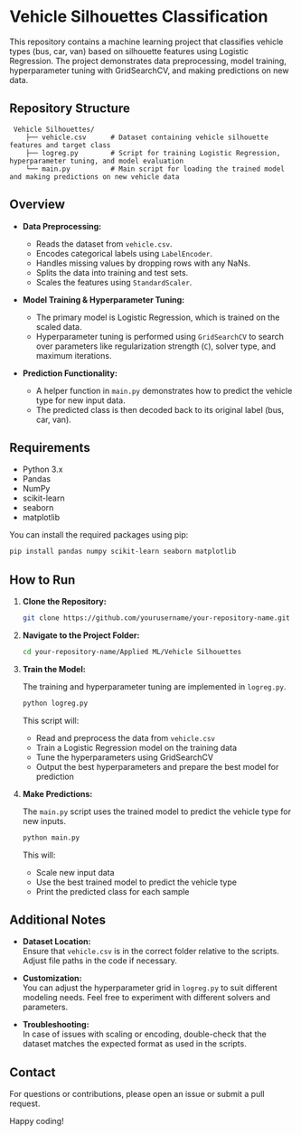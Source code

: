 # Vehicle Silhouettes Classification

This repository contains a machine learning project that classifies vehicle types (bus, car, van) based on silhouette features using Logistic Regression. 
The project demonstrates data preprocessing, model training, hyperparameter tuning with GridSearchCV, and making predictions on new data.

## Repository Structure

```
 Vehicle Silhouettes/
    ├── vehicle.csv      # Dataset containing vehicle silhouette features and target class
    ├── logreg.py        # Script for training Logistic Regression, hyperparameter tuning, and model evaluation
    └── main.py          # Main script for loading the trained model and making predictions on new vehicle data
```

## Overview

- **Data Preprocessing:**  
  - Reads the dataset from `vehicle.csv`.
  - Encodes categorical labels using `LabelEncoder`.
  - Handles missing values by dropping rows with any NaNs.
  - Splits the data into training and test sets.
  - Scales the features using `StandardScaler`.

- **Model Training & Hyperparameter Tuning:**  
  - The primary model is Logistic Regression, which is trained on the scaled data.
  - Hyperparameter tuning is performed using `GridSearchCV` to search over parameters like regularization strength (`C`), solver type, and maximum iterations.

- **Prediction Functionality:**  
  - A helper function in `main.py` demonstrates how to predict the vehicle type for new input data.
  - The predicted class is then decoded back to its original label (bus, car, van).

## Requirements

- Python 3.x
- Pandas
- NumPy
- scikit-learn
- seaborn
- matplotlib

You can install the required packages using pip:

```bash
pip install pandas numpy scikit-learn seaborn matplotlib
```

## How to Run

1. **Clone the Repository:**

   ```bash
   git clone https://github.com/yourusername/your-repository-name.git
   ```

2. **Navigate to the Project Folder:**

   ```bash
   cd your-repository-name/Applied ML/Vehicle Silhouettes
   ```

3. **Train the Model:**

   The training and hyperparameter tuning are implemented in `logreg.py`.

   ```bash
   python logreg.py
   ```

   This script will:
   - Read and preprocess the data from `vehicle.csv`
   - Train a Logistic Regression model on the training data
   - Tune the hyperparameters using GridSearchCV
   - Output the best hyperparameters and prepare the best model for prediction

4. **Make Predictions:**

   The `main.py` script uses the trained model to predict the vehicle type for new inputs.

   ```bash
   python main.py
   ```

   This will:
   - Scale new input data
   - Use the best trained model to predict the vehicle type
   - Print the predicted class for each sample

## Additional Notes

- **Dataset Location:**  
  Ensure that `vehicle.csv` is in the correct folder relative to the scripts. Adjust file paths in the code if necessary.

- **Customization:**  
  You can adjust the hyperparameter grid in `logreg.py` to suit different modeling needs. Feel free to experiment with different solvers and parameters.

- **Troubleshooting:**  
  In case of issues with scaling or encoding, double-check that the dataset matches the expected format as used in the scripts.

## Contact

For questions or contributions, please open an issue or submit a pull request.

Happy coding!
